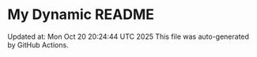# My Dynamic README
Updated at: Mon Oct 20 20:24:44 UTC 2025
This file was auto-generated by GitHub Actions.
